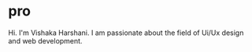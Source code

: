 # pro
Hi. I'm Vishaka Harshani. I am passionate about the field of Ui/Ux design and web development.
